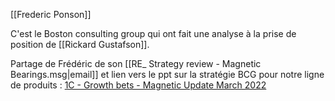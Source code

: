 [[Frederic Ponson]]

C'est le Boston consulting group qui ont fait une analyse à la prise de position de [[Rickard Gustafson]].

Partage de Frédéric de son [[RE_ Strategy review - Magnetic Bearings.msg|email]] et lien vers le ppt sur la stratégie BCG pour notre ligne de produits :  [1C - Growth bets - Magnetic Update March 2022](file:///C%3A%5CUsers%5CBOUCULAT%5COneDrive%20-%20SKF%5CDocuments%5C2022%5CRecu%5CFrederic%20Ponson%5CBCG%5C1C%20-%20Growth%20bets%20-%20Magnetic%20Update%20March%202022.pptx)


